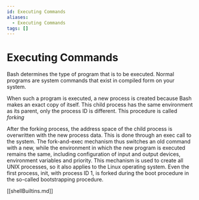 ```yaml
---
id: Executing Commands
aliases:
  - Executing Commands
tags: []
---
```


# Executing Commands

Bash determines the type of program that is to be executed. Normal programs are
system commands that exist in compiled form on your system.

When such a program is executed, a new process is created because Bash makes
an exact copy of itself. This child process has the same environment as its
parent, only the process ID is different. This procedure is called _forking_

After the forking process, the address space of the child process is overwritten
with the new process data. This is done through an exec call to the system.
The fork-and-exec mechanism thus switches an old command with a new, while the
environment in which the new program is executed remains the same, including
configuration of input and output devices, environment variables and priority.
This mechanism is used to create all UNIX processes, so it also applies to the Linux
operating system. Even the first process, init, with process ID 1, is forked
during the boot procedure in the so-called bootstrapping procedure.

[[shellBuiltins.md]]
